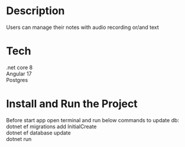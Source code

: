 # Description
Users can manage their notes with audio recording or/and text

# Tech
.net core 8<br>
Angular 17<br>
Postgres<br>


# Install and Run the Project
Before start app open terminal and run below commands to update db:<br>
dotnet ef migrations add InitialCreate<br>
dotnet ef database update<br>
dotnet run<br>







